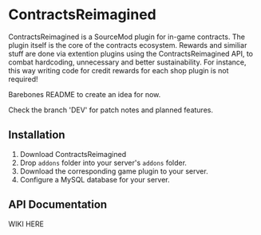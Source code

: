 # ContractsReimagined

ContractsReimagined is a SourceMod plugin for in-game contracts. The plugin itself is the core of the contracts ecosystem. Rewards and similiar stuff are done via extention plugins using the ContractsReimagined API, to combat hardcoding, unnecessary and better sustainability. For instance, this way writing code for credit rewards for each shop plugin is not required!

Barebones README to create an idea for now.

Check the branch 'DEV' for patch notes and planned features.

## Installation
1. Download ContractsReimagined
2. Drop ``addons`` folder into your server's ``addons`` folder.
3. Download the corresponding game plugin to your server.
4. Configure a MySQL database for your server.
   
## API Documentation
 WIKI HERE
